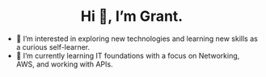 <h1 align="center">
  Hi 👋, I’m Grant.
</h1>

- 👀 I’m interested in exploring new technologies and learning new skills as a curious self-learner. 
- 🌱 I’m currently learning IT foundations with a focus on Networking, AWS, and working with APIs.

<!---
GrantMcGill88/GrantMcGill88 is a ✨ special ✨ repository because its `README.md` (this file) appears on your GitHub profile.
You can click the Preview link to take a look at your changes.
--->
